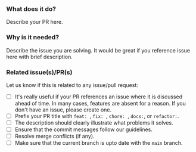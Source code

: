 <!--
Hello 👋 Thank you for submitting a pull request.

To help us merge your PR, make sure to follow the instructions below:

- Create or update the documentation. (Should be made against the `master` branch)
- Refer to the issue you are closing in the PR description - fix #issue.
- Specify if the PR is in WIP (work in progress) state, kindly keep it in draft.
- Once it is ready to merge, kindly request for review and mention that it is ready to be merged.

Please ensure you read through the Contributing Guide: 
https://github.com/ant-media/ant-media-documentation/blob/master/CONTRIBUTING.md
-->

### What does it do?

Describe your PR here.

### Why is it needed?

Describe the issue you are solving. It would be great if you reference issue here with brief description.

### Related issue(s)/PR(s)

Let us know if this is related to any issue/pull request:
- [ ] It's really useful if your PR references an issue where it is discussed ahead of time. In many cases, features are absent for a reason. If you don't have an issue, please create one.
- [ ] Prefix your PR title with `feat: `, `fix: `, `chore: `, `docs:`, or `refactor:`.
- [ ] The description should clearly illustrate what problems it solves.
- [ ] Ensure that the commit messages follow our guidelines.
- [ ] Resolve merge conflicts (if any).
- [ ] Make sure that the current branch is upto date with the `main` branch.

